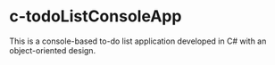 # c-todoListConsoleApp
This is a console-based to-do list application developed in C# with an object-oriented design. 
